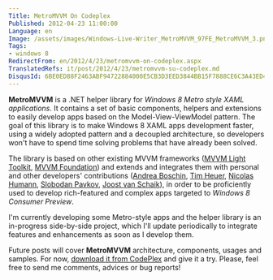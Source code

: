 ```yaml
---
Title: MetroMVVM On Codeplex
Published: 2012-04-23 11:00:00
Language: en
Image: /assets/images/Windows-Live-Writer_MetroMVVM_97FE_MetroMVVM_3.png
Tags:
- windows 8
RedirectFrom: en/2012/4/23/metromvvm-on-codeplex.aspx
TranslatedRefs: it/post/2012/4/23/metromvvm-su-codeplex.md
DisqusId: 6BE0ED88F2463ABF94722884000E5CB3D3EED3844BB15F7888CE6C3A43ED4A45
---
```

**MetroMVVM** is a .NET helper library for *Windows 8 Metro style XAML applications*. It contains a set of basic components, helpers and extensions to easily develop apps based on the Model-View-ViewModel pattern. The goal of this library is to make Windows 8 XAML apps development faster, using a widely adopted pattern and a decoupled architecture, so developers won't have to spend time solving problems that have already been solved.

The library is based on other existing MVVM frameworks (<a href="http://mvvmlight.codeplex.com" target="_blank">MVVM Light Toolkit</a>, <a href="http://mvvmfoundation.codeplex.com" target="_blank">MVVM Foundation</a>) and extends and integrates them with personal and other developers' contributions (<a href="http://www.xamlplayground.org" target="_blank">Andrea Boschin</a>, <a href="http://timheuer.com/blog" target="_blank">Tim Heuer</a>, <a href="http://blog.humann.info/" target="_blank">Nicolas Humann</a>, <a href="http://blog.roboblob.com" target="_blank">Slobodan Pavkov</a>, <a href="http://dotnetbyexample.blogspot.com" target="_blank">Joost van Schaik</a>), in order to be proficiently used to develop rich-featured and complex apps targeted to *Windows 8 Consumer Preview*.

I'm currently developing some Metro-style apps and the helper library is an in-progress side-by-side project, which I'll update periodically to integrate features and enhancements as soon as I develop them.

Future posts will cover **MetroMVVM** architecture, components, usages and samples. For now, <a href="http://metromvvm.codeplex.com" target="_blank">download it from CodePlex</a> and give it a try. Please, feel free to send me comments, advices or bug reports!
